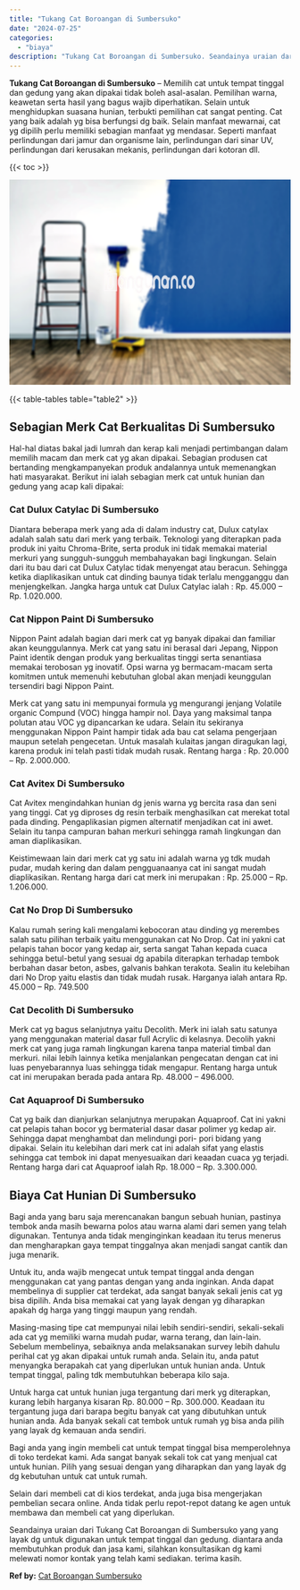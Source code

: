 ```yaml
---
title: "Tukang Cat Boroangan di Sumbersuko"
date: "2024-07-25"
categories: 
  - "biaya"
description: "Tukang Cat Boroangan di Sumbersuko. Seandainya uraian dari Tukang Cat Boroangan di Sumbersuko yang yang layak dg untuk digunakan untuk tempat tinggal dan ged..."
---
```


**Tukang Cat Boroangan di Sumbersuko** – Memilih cat untuk tempat tinggal dan gedung yang akan dipakai tidak boleh asal-asalan. Pemilihan warna, keawetan serta hasil yang bagus wajib diperhatikan. Selain untuk menghidupkan suasana hunian, terbukti pemilihan cat sangat penting. Cat yang baik adalah yg bisa berfungsi dg baik. Selain manfaat mewarnai, cat yg dipilih perlu memiliki sebagian manfaat yg mendasar. Seperti manfaat perlindungan dari jamur dan organisme lain, perlindungan dari sinar UV, perlindungan dari kerusakan mekanis, perlindungan dari kotoran dll.

{{< toc >}}

![Tukang Cat Boroangan di Sumbersuko](/images/jasa-cat-murah11.png)

{{< table-tables table="table2" >}}

## Sebagian Merk Cat Berkualitas Di Sumbersuko

Hal-hal diatas bakal jadi lumrah dan kerap kali menjadi pertimbangan dalam memilih macam dan merk cat yg akan dipakai. Sebagian produsen cat bertanding mengkampanyekan produk andalannya untuk memenangkan hati masyarakat. Berikut ini ialah sebagian merk cat untuk hunian dan gedung yang acap kali dipakai:

### Cat Dulux Catylac Di Sumbersuko

Diantara beberapa merk yang ada di dalam industry cat, Dulux catylax adalah salah satu dari merk yang terbaik. Teknologi yang diterapkan pada produk ini yaitu Chroma-Brite, serta produk ini tidak memakai material merkuri yang sungguh-sungguh membahayakan bagi lingkungan. Selain dari itu bau dari cat Dulux Catylac tidak menyengat atau beracun. Sehingga ketika diaplikasikan untuk cat dinding baunya tidak terlalu mengganggu dan menjengkelkan. Jangka harga untuk cat Dulux Catylac ialah : Rp. 45.000 – Rp. 1.020.000.

### Cat Nippon Paint Di Sumbersuko

Nippon Paint adalah bagian dari merk cat yg banyak dipakai dan familiar akan keunggulannya. Merk cat yang satu ini berasal dari Jepang, Nippon Paint identik dengan produk yang berkualitas tinggi serta senantiasa memakai terobosan yg inovatif. Opsi warna yg bermacam-macam serta komitmen untuk memenuhi kebutuhan global akan menjadi keunggulan tersendiri bagi Nippon Paint.

Merk cat yang satu ini mempunyai formula yg mengurangi jenjang Volatile organic Compund (VOC) hingga hampir nol. Daya yang maksimal tanpa polutan atau VOC yg dipancarkan ke udara. Selain itu sekiranya menggunakan Nippon Paint hampir tidak ada bau cat selama pengerjaan maupun setelah pengecetan. Untuk masalah kulaitas jangan diragukan lagi, karena produk ini telah pasti tidak mudah rusak. Rentang harga : Rp. 20.000 – Rp. 2.000.000.

### Cat Avitex Di Sumbersuko

Cat Avitex mengindahkan hunian dg jenis warna yg bercita rasa dan seni yang tinggi. Cat yg diproses dg resin terbaik menghasilkan cat merekat total pada dinding. Pengaplikasian pigmen alternatif menjadikan cat ini awet. Selain itu tanpa campuran bahan merkuri sehingga ramah lingkungan dan aman diaplikasikan.

Keistimewaan lain dari merk cat yg satu ini adalah warna yg tdk mudah pudar, mudah kering dan dalam pengguanaanya cat ini sangat mudah diaplikasikan. Rentang harga dari cat merk ini merupakan : Rp. 25.000 – Rp. 1.206.000.

### Cat No Drop Di Sumbersuko

Kalau rumah sering kali mengalami kebocoran atau dinding yg merembes salah satu pilihan terbaik yaitu menggunakan cat No Drop. Cat ini yakni cat pelapis tahan bocor yang kedap air, serta sangat Tahan kepada cuaca sehingga betul-betul yang sesuai dg apabila diterapkan terhadap tembok berbahan dasar beton, asbes, galvanis bahkan terakota. Sealin itu kelebihan dari No Drop yaitu elastis dan tidak mudah rusak. Harganya ialah antara Rp. 45.000 – Rp. 749.500

### Cat Decolith Di Sumbersuko

Merk cat yg bagus selanjutnya yaitu Decolith. Merk ini ialah satu satunya yang menggunakan material dasar full Acrylic di kelasnya. Decolih yakni merk cat yang juga ramah lingkungan karena tanpa material timbal dan merkuri. nilai lebih lainnya ketika menjalankan pengecatan dengan cat ini luas penyebarannya luas sehingga tidak mengapur. Rentang harga untuk cat ini merupakan berada pada antara Rp. 48.000 – 496.000.

### Cat Aquaproof Di Sumbersuko

Cat yg baik dan dianjurkan selanjutnya merupakan Aquaproof. Cat ini yakni cat pelapis tahan bocor yg bermaterial dasar dasar polimer yg kedap air. Sehingga dapat menghambat dan melindungi pori- pori bidang yang dipakai. Selain itu kelebihan dari merk cat ini adalah sifat yang elastis sehingga cat tembok ini dapat menyesuaikan dari keaadan cuaca yg terjadi. Rentang harga dari cat Aquaproof ialah Rp. 18.000 – Rp. 3.300.000.

## Biaya Cat Hunian Di Sumbersuko

Bagi anda yang baru saja merencanakan bangun sebuah hunian, pastinya tembok anda masih bewarna polos atau warna alami dari semen yang telah digunakan. Tentunya anda tidak menginginkan keadaan itu terus menerus dan mengharapkan gaya tempat tinggalnya akan menjadi sangat cantik dan juga menarik.

Untuk itu, anda wajib mengecat untuk tempat tinggal anda dengan menggunakan cat yang pantas dengan yang anda inginkan. Anda dapat membelinya di supplier cat terdekat, ada sangat banyak sekali jenis cat yg bisa dipilih. Anda bisa memakai cat yang layak dengan yg diharapkan apakah dg harga yang tinggi maupun yang rendah.

Masing-masing tipe cat mempunyai nilai lebih sendiri-sendiri, sekali-sekali ada cat yg memiliki warna mudah pudar, warna terang, dan lain-lain. Sebelum membelinya, sebaiknya anda melaksanakan survey lebih dahulu perihal cat yg akan dipakai untuk rumah anda. Selain itu, anda patut menyangka berapakah cat yang diperlukan untuk hunian anda. Untuk tempat tinggal, paling tdk membutuhkan beberapa kilo saja.

Untuk harga cat untuk hunian juga tergantung dari merk yg diterapkan, kurang lebih harganya kisaran Rp. 80.000 – Rp. 300.000. Keadaan itu tergantung juga dari barapa begitu banyak cat yang dibutuhkan untuk hunian anda. Ada banyak sekali cat tembok untuk rumah yg bisa anda pilih yang layak dg kemauan anda sendiri.

Bagi anda yang ingin membeli cat untuk tempat tinggal bisa memperolehnya di toko terdekat kami. Ada sangat banyak sekali tok cat yang menjual cat untuk hunian. Pilih yang sesuai dengan yang diharapkan dan yang layak dg dg kebutuhan untuk cat untuk rumah.

Selain dari membeli cat di kios terdekat, anda juga bisa mengerjakan pembelian secara online. Anda tidak perlu repot-repot datang ke agen untuk membawa dan membeli cat yang diperlukan.

Seandainya uraian dari Tukang Cat Boroangan di Sumbersuko yang yang layak dg untuk digunakan untuk tempat tinggal dan gedung. diantara anda membutuhkan produk dan jasa kami, silahkan konsultasikan dg kami melewati nomor kontak yang telah kami sediakan. terima kasih.

**Ref by:** [Cat Boroangan Sumbersuko](https://id.wikipedia.org/wiki/Cat)
